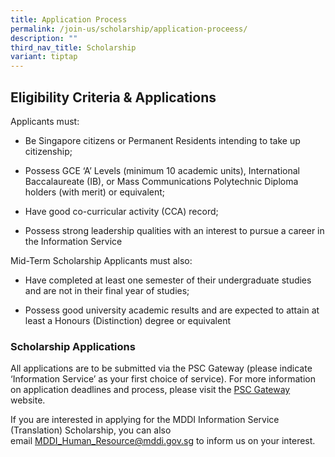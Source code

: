 ```yaml
---
title: Application Process
permalink: /join-us/scholarship/application-proceess/
description: ""
third_nav_title: Scholarship
variant: tiptap
---
```

<h2>Eligibility Criteria &amp; Applications</h2>
<p>Applicants must:</p>
<ul>
<li>
<p>Be Singapore citizens or Permanent Residents intending to take up citizenship;</p>
</li>
<li>
<p>Possess GCE ‘A’ Levels (minimum 10 academic units), International Baccalaureate
(IB), or Mass Communications Polytechnic Diploma holders (with merit) or
equivalent;</p>
</li>
<li>
<p>Have good co-curricular activity (CCA) record;</p>
</li>
<li>
<p>Possess strong leadership qualities with an interest to pursue a career
in the Information Service</p>
</li>
</ul>
<p>Mid-Term Scholarship Applicants must also:</p>
<ul>
<li>
<p>Have completed at least one semester of their undergraduate studies and
are not in their final year of studies;</p>
</li>
<li>
<p>Possess good university academic results and are expected to attain at
least a Honours (Distinction) degree or equivalent</p>
</li>
</ul>
<h3>Scholarship Applications</h3>
<p>All applications are to be submitted via the PSC Gateway (please indicate
‘Information Service’ as your first choice of service). For more information
on application deadlines and process, please visit the <a href="https://www.psc.gov.sg/scholarships/undergraduate-scholarships/psc-scholarships?q=apply" rel="noopener noreferrer nofollow" target="_blank">PSC Gateway</a> website.</p>
<p>If you are interested in applying for the MDDI Information Service (Translation)
Scholarship, you can also email&nbsp;<a href="mailto:MDDI_Human_Resource@mddi.gov.sg" rel="noopener noreferrer nofollow" target="_blank">MDDI_Human_Resource@mddi.gov.sg</a> to
inform us on your interest.</p>